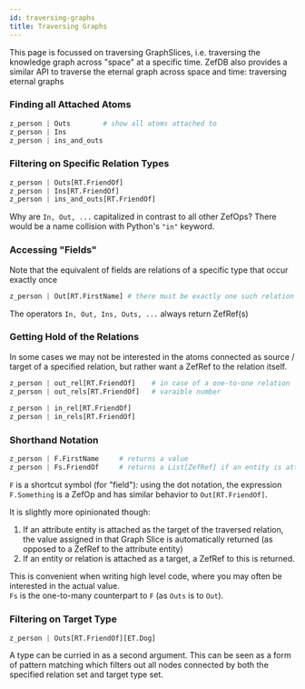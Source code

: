 ```yaml
---
id: traversing-graphs
title: Traversing Graphs
---
```


  
This page is focussed on traversing GraphSlices, i.e. traversing the knowledge graph across "space" at a specific time. ZefDB also provides a similar API to traverse the eternal graph across space and time: traversing eternal graphs  
  
  
### Finding all Attached Atoms  
```python  
z_person | Outs        # show all atoms attached to   
z_person | Ins  
z_person | ins_and_outs  
```  
  
  
### Filtering on Specific Relation Types  
```python  
z_person | Outs[RT.FriendOf]  
z_person | Ins[RT.FriendOf]  
z_person | ins_and_outs[RT.FriendOf]  
```  
  
Why are `In, Out, ...` capitalized in contrast to all other ZefOps? There would be a name collision with Python's `"in"` keyword.  
  
  
### Accessing "Fields"  
Note that the equivalent of fields are relations of a specific type that occur exactly once  
```python  
z_person | Out[RT.FirstName] # there must be exactly one such relation  
```  
The operators `In, Out, Ins, Outs, ...` always return ZefRef(s)  
  
  
  
### Getting Hold of the Relations  
In some cases we may not be interested in the atoms connected as source / target of a specified relation, but rather want a ZefRef to the relation itself.  
```python  
z_person | out_rel[RT.FriendOf]    # in case of a one-to-one relation  
z_person | out_rels[RT.FriendOf]   # varaible number  
  
z_person | in_rel[RT.FriendOf]  
z_person | in_rels[RT.FriendOf]  
```  
  
  
  
### Shorthand Notation  
```python  
z_person | F.FirstName     # returns a value  
z_person | Fs.FriendOf     # returns a List[ZefRef] if an entity is attached  
```  
`F` is a shortcut symbol (for "field"): using the dot notation, the expression `F.Something` is a ZefOp and has similar behavior to `Out[RT.FriendOf]`.  
  
It is slightly more opinionated though:   
1. If an attribute entity is attached as the target of the traversed relation, the value assigned in that Graph Slice is automatically returned (as opposed to a ZefRef to the attribute entity)  
2. If an entity or relation is attached as a target, a ZefRef to this is returned.  
  
This is convenient when writing high level code, where you may often be interested in the actual value.  
`Fs` is the one-to-many counterpart to `F` (as `Outs` is to `Out`).  
  
  
  
### Filtering on Target Type  
```python  
z_person | Outs[RT.FriendOf][ET.Dog]  
```  
A type can be curried in as a second argument. This can be seen as a form of pattern matching which filters out all nodes connected by both the specified relation set and target type set.  
  
  
